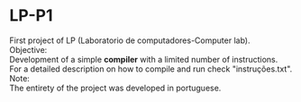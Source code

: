 # LP-P1
First project of LP (Laboratorio de computadores-Computer lab).<br>
Objective:<br>
Development of a simple <b>compiler</b> with a limited number of instructions.<br>
For a detailed description on how to compile and run check "instruções.txt".<br>
Note:<br>
The entirety of the project was developed in portuguese.<br>

